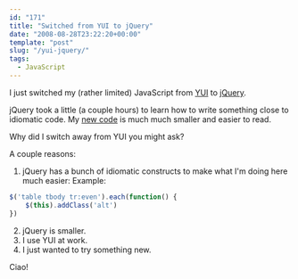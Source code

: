 ```yaml
---
id: "171"
title: "Switched from YUI to jQuery"
date: "2008-08-28T23:22:20+00:00"
template: "post"
slug: "/yui-jquery/"
tags:
  - JavaScript
---
```


I just switched my (rather limited) JavaScript from
[YUI](http://developer.yahoo.com/yui) to [jQuery](http://jquery.com/).

jQuery took a little (a couple hours) to learn how to write something close to
idiomatic code. My
[new code](http://git.gerf.org/?p=docwhat-web.git;a=blob;f=theme/src/js/script.js;h=87ac59f52f0790c531b10dc4860044978d40b86e;hb=bc23da7e2f25c95d41101ff9e811dea81d69b116)
is much much smaller and easier to read.<!-- more -->

Why did I switch away from YUI you might ask?

A couple reasons:

1.  jQuery has a bunch of idiomatic constructs to make what I'm doing here
    much easier: Example:

```javascript
$('table tbody tr:even').each(function() {
    $(this).addClass('alt')
})
```

2.  jQuery is smaller.
3.  I use YUI at work.
4.  I just wanted to try something new.

Ciao!

